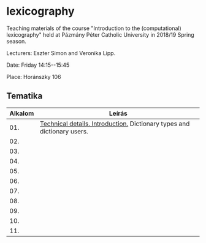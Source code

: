 # lexicography
Teaching materials of the course "Introduction to the (computational) lexicography" held at Pázmány Péter Catholic University in 2018/19 Spring season. 

Lecturers: Eszter Simon and Veronika Lipp. 

Date: Friday 14:15--15:45

Place: Horánszky 106

## Tematika

| Alkalom | Leírás |
|---------|--------|
| 01. | [Technical details. Introduction.](Lexicography_1.pdf) Dictionary types and dictionary users. |
| 02. |  |
| 03. |  |
| 04. |  |
| 05. |  |
| 06. |  |
| 07. |  |
| 08. |  |
| 09. |  |
| 10. |  |
| 11. |  |
